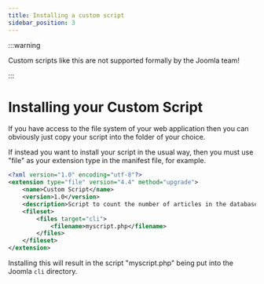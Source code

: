 ```yaml
---
title: Installing a custom script
sidebar_position: 3
---
```

:::warning

Custom scripts like this are not supported formally by the Joomla team!

:::
# Installing your Custom Script
If you have access to the file system of your web application then you can obviously just copy your script into the folder of your choice. 

If instead you want to install your script in the usual way, then you must use "file" as your extension type in the manifest file, for example. 
```xml
<?xml version="1.0" encoding="utf-8"?>
<extension type="file" version="4.4" method="upgrade">
    <name>Custom Script</name>
    <version>1.0</version>
    <description>Script to count the number of articles in the database</description>
    <fileset>
        <files target="cli">
            <filename>myscript.php</filename>
        </files>
    </fileset>
</extension>
```
Installing this will result in the script "myscript.php" being put into the Joomla `cli` directory. 